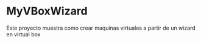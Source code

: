 # MyVBoxWizard
Este proyecto muestra como crear maquinas virtuales a partir de un wizard en virtual box
